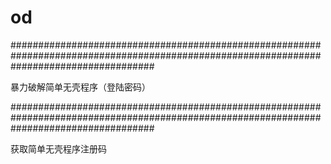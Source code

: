 # od
##########################################################################################################################################

暴力破解简单无壳程序（登陆密码）

##########################################################################################################################################

获取简单无壳程序注册码

